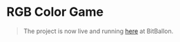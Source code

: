 # RGB Color Game 

>The project is now live and running [here](http://philologist-duck-32077.bitballoon.com/) at BitBallon.
